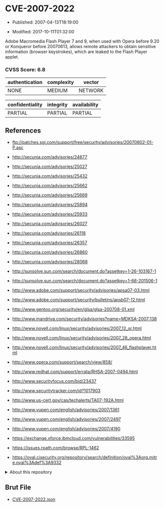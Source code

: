 # CVE-2007-2022

- Published: 2007-04-13T18:19:00

- Modified: 2017-10-11T01:32:00

Adobe Macromedia Flash Player 7 and 9, when used with Opera before 9.20 or Konqueror before 20070613, allows remote attackers to obtain sensitive information (browser keystrokes), which are leaked to the Flash Player applet.

### CVSS Score: **6.8**

| authentication | complexity | vector |
| --- | --- | --- |
| NONE | MEDIUM | NETWORK |

| confidentiality | integrity | availability |
| --- | --- | --- |
| PARTIAL | PARTIAL | PARTIAL |

## References

* ftp://patches.sgi.com/support/free/security/advisories/20070602-01-P.asc

* http://secunia.com/advisories/24877

* http://secunia.com/advisories/25027

* http://secunia.com/advisories/25432

* http://secunia.com/advisories/25662

* http://secunia.com/advisories/25669

* http://secunia.com/advisories/25894

* http://secunia.com/advisories/25933

* http://secunia.com/advisories/26027

* http://secunia.com/advisories/26118

* http://secunia.com/advisories/26357

* http://secunia.com/advisories/26860

* http://secunia.com/advisories/28068

* http://sunsolve.sun.com/search/document.do?assetkey=1-26-103167-1

* http://sunsolve.sun.com/search/document.do?assetkey=1-66-201506-1

* http://www.adobe.com/support/security/advisories/apsa07-03.html

* http://www.adobe.com/support/security/bulletins/apsb07-12.html

* http://www.gentoo.org/security/en/glsa/glsa-200708-01.xml

* http://www.mandriva.com/security/advisories?name=MDKSA-2007:138

* http://www.novell.com/linux/security/advisories/2007_12_sr.html

* http://www.novell.com/linux/security/advisories/2007_28_opera.html

* http://www.novell.com/linux/security/advisories/2007_46_flashplayer.html

* http://www.opera.com/support/search/view/858/

* http://www.redhat.com/support/errata/RHSA-2007-0494.html

* http://www.securityfocus.com/bid/23437

* http://www.securitytracker.com/id?1017903

* http://www.us-cert.gov/cas/techalerts/TA07-192A.html

* http://www.vupen.com/english/advisories/2007/1361

* http://www.vupen.com/english/advisories/2007/2497

* http://www.vupen.com/english/advisories/2007/4190

* https://exchange.xforce.ibmcloud.com/vulnerabilities/33595

* https://issues.rpath.com/browse/RPL-1462

* https://oval.cisecurity.org/repository/search/definition/oval%3Aorg.mitre.oval%3Adef%3A9332

<details>
<summary>About this repository</summary> 

  This repository is part of the project [Live Hack CVE](https://github.com/Live-Hack-CVE). Main website can be found [www.live-hack.org](https://www.live-hack.org) 
  
  Made by [Sn0wAlice](https://github.com/Sn0wAlice) for the people that care about security and need to have a feed of the latest CVEs. Hope you enjoy it, don't forget to star the repo and follow me on [Twitter](https://twitter.com/Sn0wAlice) and [Github](https://github.com/Sn0wAlice). And that is my [personnal website](https://www.alice-snow.me/)

  - [Home Page](https://github.com/Live-Hack-CVE)
  - [Framework](https://github.com/Live-Hack-CVE/cve-framework)
  - [CVE database](https://github.com/Live-Hack-CVE/full_database)
  - [Changelog](https://github.com/Live-Hack-CVE/Changelog)
</details>

## Brut File

* [CVE-2007-2022.json](https://raw.githubusercontent.com/Live-Hack-CVE/full_database/main/cves/2007/CVE-2007-2022.json)

